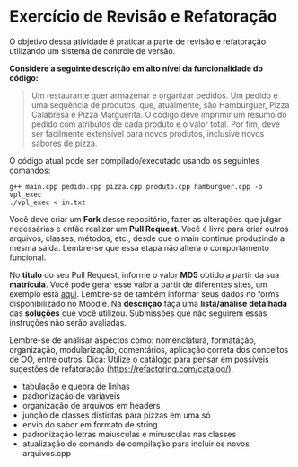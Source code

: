 # Exercício de Revisão e Refatoração

O objetivo dessa atividade é praticar a parte de revisão e refatoração utilizando um sistema de controle de versão.

**Considere a seguinte descrição em alto nível da funcionalidade do código:**  
> Um restaurante quer armazenar e organizar pedidos. Um pedido é uma sequência de produtos, que, atualmente, são Hamburguer, Pizza Calabresa e Pizza Marguerita. O código deve imprimir um resumo do pedido com atributos de cada produto e o valor total. Por fim, deve ser facilmente extensível para novos produtos, inclusive novos sabores de pizza.

O código atual pode ser compilado/executado usando os seguintes comandos:
```
g++ main.cpp pedido.cpp pizza.cpp produto.cpp hamburguer.cpp -o vpl_exec
./vpl_exec < in.txt
```

Você deve criar um **Fork** desse repositório, fazer as alterações que julgar necessárias e então realizar um **Pull Request**. Você é livre para criar outros arquivos, classes, métodos, etc., desde que o main continue produzindo a mesma saída. Lembre-se que essa etapa não altera o comportamento funcional.

No **título** do seu Pull Request, informe o valor **MD5** obtido a partir da sua **matrícula**. Você pode gerar esse valor a partir de diferentes sites, um exemplo está [aqui](http://www.md5.cz/). Lembre-se de também informar seus dados no forms disponibilizado no Moodle. Na **descrição** faça uma **lista/análise detalhada** das **soluções** que você utilizou. Submissões que não seguirem essas instruções não serão avaliadas.

Lembre-se de analisar aspectos como: nomenclatura, formatação, organização, modularização, comentários, aplicação correta dos conceitos de OO, entre outros.
Dica: Utilize o catálogo para pensar em possíveis sugestões de refatoração (https://refactoring.com/catalog/).

- tabulação e quebra de linhas
- padronização de variaveis
- organização de arquivos em headers
- junção de classes distintas para pizzas em uma só
- envio do sabor em formato de string
- padronização letras maiusculas e minusculas nas classes
- atualização do comando de compilação para incluir os novos arquivos.cpp